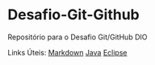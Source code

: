 # Desafio-Git-Github
Repositório para o Desafio Git/GitHub DIO

Links Úteis:
[Markdown](https://www.markdownguide.org/getting-started/)
[Java](https://www.java.com/pt-BR/download/ie_manual.jsp?locale=pt_BR)
[Eclipse](https://www.eclipse.org/downloads/)
